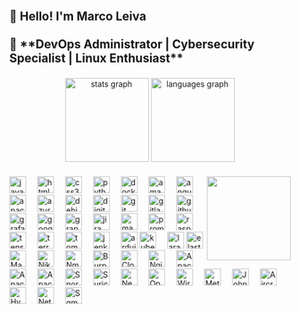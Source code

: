 <h2 align="left">👋 Hello! I'm Marco Leiva<br><br>🎯 **DevOps Administrator | Cybersecurity Specialist | Linux Enthusiast**</h2>

###

<div align="center">
  <img src="https://github-readme-stats.vercel.app/api?username=mleivag3&hide_title=false&hide_rank=false&show_icons=true&include_all_commits=true&count_private=true&disable_animations=false&theme=dracula&locale=en&hide_border=false" height="150" alt="stats graph"  />
  <img src="https://github-readme-stats.vercel.app/api/top-langs?username=mleivag3&locale=en&hide_title=false&layout=compact&card_width=320&langs_count=5&theme=dracula&hide_border=false" height="150" alt="languages graph"  />
</div>

###

<img align="right" height="150" src="https://media2.giphy.com/media/v1.Y2lkPTc5MGI3NjExYTF4eGRuNmVkZmRlNmhvazZmam1odGNrNm9haGpubmEycnVmenBvOSZlcD12MV9pbnRlcm5hbF9naWZfYnlfaWQmY3Q9Zw/KgLSUaOfyarOLOOwz2/giphy.gif"  />

###

<div align="left">
  <img src="https://skillicons.dev/icons?i=js" height="30" alt="javascript logo"  />
  <img width="12" />
  <img src="https://skillicons.dev/icons?i=html" height="30" alt="html5 logo"  />
  <img width="12" />
  <img src="https://cdn.jsdelivr.net/gh/devicons/devicon/icons/css3/css3-original.svg" height="30" alt="css3 logo"  />
  <img width="12" />
  <img src="https://cdn.jsdelivr.net/gh/devicons/devicon/icons/python/python-original.svg" height="30" alt="python logo"  />
  <img width="12" />
  <img src="https://cdn.jsdelivr.net/gh/devicons/devicon/icons/docker/docker-original.svg" height="30" alt="docker logo"  />
  <img width="12" />
  <img src="https://cdn.simpleicons.org/amazonwebservices/FF9900" height="30" alt="amazonwebservices logo"  />
  <img width="12" />
  <img src="https://cdn.jsdelivr.net/gh/devicons/devicon/icons/angularjs/angularjs-original.svg" height="30" alt="angularjs logo"  />
  <img width="12" />
  <img src="https://cdn.jsdelivr.net/gh/devicons/devicon/icons/apache/apache-original.svg" height="30" alt="apache logo"  />
  <img width="12" />
  <img src="https://cdn.jsdelivr.net/gh/devicons/devicon/icons/azure/azure-original.svg" height="30" alt="azure logo"  />
  <img width="12" />
  <img src="https://cdn.jsdelivr.net/gh/devicons/devicon/icons/debian/debian-original.svg" height="30" alt="debian logo"  />
  <img width="12" />
  <img src="https://cdn.jsdelivr.net/gh/devicons/devicon/icons/digitalocean/digitalocean-original.svg" height="30" alt="digitalocean logo"  />
  <img width="12" />
  <img src="https://cdn.jsdelivr.net/gh/devicons/devicon/icons/git/git-original.svg" height="30" alt="git logo"  />
  <img width="12" />
  <img src="https://cdn.jsdelivr.net/gh/devicons/devicon/icons/gitlab/gitlab-original.svg" height="30" alt="gitlab logo"  />
  <img width="12" />
  <img src="https://skillicons.dev/icons?i=github" height="30" alt="github logo"  />
  <img width="12" />
  <img src="https://cdn.jsdelivr.net/gh/devicons/devicon/icons/grafana/grafana-original.svg" height="30" alt="grafana logo"  />
  <img width="12" />
  <img src="https://cdn.jsdelivr.net/gh/devicons/devicon/icons/googlecloud/googlecloud-original.svg" height="30" alt="googlecloud logo"  />
  <img width="12" />
  <img src="https://cdn.jsdelivr.net/gh/devicons/devicon/icons/graphql/graphql-plain.svg" height="30" alt="graphql logo"  />
  <img width="12" />
  <img src="https://cdn.jsdelivr.net/gh/devicons/devicon/icons/jira/jira-original.svg" height="30" alt="jira logo"  />
  <img width="12" />
  <img src="https://cdn.jsdelivr.net/gh/devicons/devicon/icons/magento/magento-original.svg" height="30" alt="magento logo"  />
  <img width="12" />
  <img src="https://cdn.jsdelivr.net/gh/devicons/devicon/icons/prometheus/prometheus-original.svg" height="30" alt="prometheus logo"  />
  <img width="12" />
  <img src="https://cdn.jsdelivr.net/gh/devicons/devicon/icons/raspberrypi/raspberrypi-original.svg" height="30" alt="raspberrypi logo"  />
  <img width="12" />
  <img src="https://cdn.jsdelivr.net/gh/devicons/devicon/icons/tensorflow/tensorflow-original.svg" height="30" alt="tensorflow logo"  />
  <img width="12" />
  <img src="https://cdn.jsdelivr.net/gh/devicons/devicon/icons/terraform/terraform-original.svg" height="30" alt="terraform logo"  />
  <img width="12" />
  <img src="https://cdn.jsdelivr.net/gh/devicons/devicon/icons/tomcat/tomcat-original.svg" height="30" alt="tomcat logo"  />
  <img width="12" />
  <img src="https://skillicons.dev/icons?i=jenkins" height="30" alt="jenkins logo"  />
  <img width="12" />
  <img src="https://cdn.jsdelivr.net/gh/devicons/devicon/icons/arduino/arduino-original.svg" height="30" alt="arduino logo"  />
  <!-- Kubernetes -->
  <img src="https://cdn.jsdelivr.net/gh/devicons/devicon/icons/kubernetes/kubernetes-plain.svg" height="30" alt="kubernetes logo" />
  <img width="12" />
  <!-- Laravel -->
 <!-- Laravel con mejor contraste -->
<img src="https://cdn.jsdelivr.net/gh/devicons/devicon/icons/laravel/laravel-original.svg" height="30" alt="laravel logo" />

  <!-- Elasticsearch -->
  <img src="https://cdn.jsdelivr.net/gh/devicons/devicon/icons/elasticsearch/elasticsearch-original.svg" height="30" alt="elasticsearch logo" />
<!-- Manage Engine -->
<img src="https://seeklogo.com/vector-logo/342392/manageengine" height="30" alt="Manage Engine logo" />
<img width="12" />
<!-- Nikto -->
<img src="https://www.cirt.net/Nikto2/images/nikto-logo.svg" height="30" alt="Nikto logo" />
<img width="12" />
<!-- Nmap -->
<img src="https://nmap.org/images/sitelogo-nmap.svg" height="30" alt="Nmap logo" />
<img width="12" />
<!-- Burp Suite -->
<img src="https://www.svgrepo.com/svg/454430/burpsuite-security-software" height="30" alt="Burp Suite logo" />
<img width="12" />
<!-- Cloudflare -->
<img src="https://commons.wikimedia.org/wiki/File:Cloudflare_Logo.svg" height="30" alt="Cloudflare logo" />
<img width="12" />
<!-- Nginx -->
<img src="https://www.svgrepo.com/svg/373312/nginx" height="30" alt="Nginx logo" />
<img width="12" />
<!-- Apache -->
<img src="https://www.svgrepo.com/svg/353400/apache" height="30" alt="Apache logo" />
<img width="12" />
<!-- Apache JMeter -->
<img src="https://www.svgrepo.com/svg/329945/apachejmeter" height="30" alt="Apache JMeter logo" />
<img width="12" />
<!-- Apache Guacamole -->
<img src="https://commons.wikimedia.org/wiki/File:Apache_Guacamole_logo.png" height="30" alt="Apache Guacamole logo" />
<img width="12" />
<!-- Snort -->
<img src="https://www.svgrepo.com/svg/374085/snort" height="30" alt="Snort logo" />
<img width="12" />
<!-- Suricata -->
<img src="https://www.svgrepo.com/svg/374085/suricata" height="30" alt="Suricata logo" />
<img width="12" />
<!-- Nessus -->
<img src="https://commons.wikimedia.org/wiki/File:Nessus-Professional-FullColor-RGB.svg" height="30" alt="Nessus logo" />
<img width="12" />
<!-- OpenVAS -->
<img src="https://commons.wikimedia.org/wiki/File:OpenVAS-Logo-2010.png" height="30" alt="OpenVAS logo" />
<img width="12" />
<!-- Wireshark -->
<img src="https://commons.wikimedia.org/wiki/File:Wireshark_Logo.svg" height="30" alt="Wireshark logo" />
<img width="12" />
<!-- Metasploit -->
<img src="https://commons.wikimedia.org/wiki/File:Metasploit_logo_and_wordmark.svg" height="30" alt="Metasploit logo" />
<img width="12" />
<!-- John The Ripper -->
<img src="https://www.svgrepo.com/svg/374085/john-the-ripper" height="30" alt="John The Ripper logo" />
<img width="12" />
<!-- Aircrack-ng -->
<img src="https://www.svgrepo.com/svg/374085/aircrack-ng" height="30" alt="Aircrack-ng logo" />
<img width="12" />
<!-- Hydra -->
<img src="https://www.svgrepo.com/svg/374085/hydra" height="30" alt="Hydra logo" />
<img width="12" />
<!-- Netcat -->
<img src="https://www.svgrepo.com/svg/374085/netcat" height="30" alt="Netcat logo" />
<img width="12" />
<!-- Sqmap -->
<img src="https://www.svgrepo.com/svg/374085/sqmap" height="30" alt="Sqmap logo" />


</div>

###

<div align="left">
</div>

###

<br clear="both">


###
